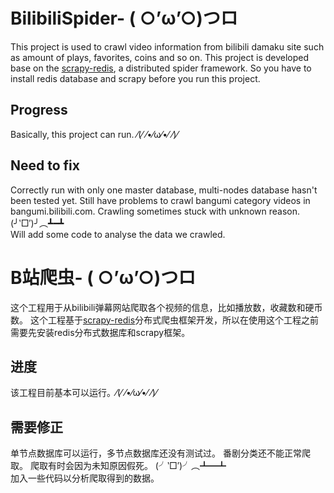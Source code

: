 # BilibiliSpider- ( ○’ω’○)つロ
This project is used to crawl video information from bilibili damaku site such as amount of plays, favorites, coins and so on. 
This project is developed base on the [scrapy-redis](https://github.com/rolando/scrapy-redis), a  distributed spider framework.  So you have to install redis database and scrapy before you run this project.
## Progress ##
Basically, this project can run. ⁄(⁄ ⁄•⁄ω⁄•⁄ ⁄)⁄
## Need to fix ##
Correctly run with only one master database, multi-nodes database hasn't been tested yet.
Still have problems to crawl bangumi category videos in bangumi.bilibili.com.
Crawling sometimes stuck with unknown reason. (╯‵□′)╯︵┻━┻  
Will add some code to analyse the data we crawled. 

# B站爬虫- ( ○’ω’○)つロ
这个工程用于从bilibili弹幕网站爬取各个视频的信息，比如播放数，收藏数和硬币数。
这个工程基于[scrapy-redis](https://github.com/rolando/scrapy-redis)分布式爬虫框架开发，所以在使用这个工程之前需要先安装redis分布式数据库和scrapy框架。
## 进度 ##
该工程目前基本可以运行。⁄(⁄ ⁄•⁄ω⁄•⁄ ⁄)⁄
## 需要修正 ##
单节点数据库可以运行，多节点数据库还没有测试过。
番剧分类还不能正常爬取。
爬取有时会因为未知原因假死。 (╯‵□′)╯︵┻━┻  
加入一些代码以分析爬取得到的数据。



